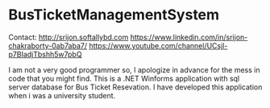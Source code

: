 # BusTicketManagementSystem
Contact:
http://srijon.softallybd.com 
https://www.linkedin.com/in/srijon-chakraborty-0ab7aba7/ 
https://www.youtube.com/channel/UCsjl-p7BIadjTbshh5w7pbQ

I am not a very good programmer so,
I apologize in advance for the mess in code that you might find. 
This is a .NET Winforms application with sql server database for Bus Ticket Resevation. I have developed this application when i was a university student.
